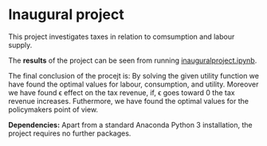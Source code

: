 # Inaugural project
This project investigates taxes in relation to comsumption and labour supply. 

The **results** of the project can be seen from running [inauguralproject.ipynb](inauguralproject.ipynb).

The final conclusion of the procejt is:
By solving the given utility function we have found the optimal values for labour, consumption, and utility. Moreover we have found  ϵ effect on the tax revenue, if,  ϵ  goes toward 0 the tax revenue increases. Futhermore, we have found the optimal values for the policymakers point of view.

**Dependencies:** Apart from a standard Anaconda Python 3 installation, the project requires no further packages.
